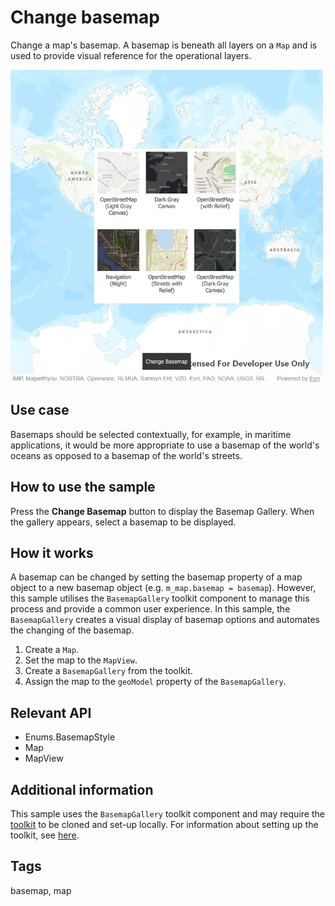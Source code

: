 # Change basemap

Change a map's basemap. A basemap is beneath all layers on a `Map` and is used to provide visual reference for the operational layers.

![](screenshot.png)

## Use case

Basemaps should be selected contextually, for example, in maritime applications, it would be more appropriate to use a basemap of the world's oceans as opposed to a basemap of the world's streets.

## How to use the sample

Press the **Change Basemap** button to display the Basemap Gallery. When the gallery appears, select a basemap to be displayed.

## How it works

A basemap can be changed by setting the basemap property of a map object to a new basemap object (e.g. `m_map.basemap = basemap`). However, this sample utilises the `BasemapGallery` toolkit component to manage this process and provide a common user experience. In this sample, the `BasemapGallery` creates a visual display of basemap options and automates the changing of the basemap.

1. Create a `Map`.
2. Set the map to the `MapView`.
3. Create a `BasemapGallery` from the toolkit.
4. Assign the map to the `geoModel` property of the `BasemapGallery`.

## Relevant API

* Enums.BasemapStyle
* Map
* MapView

## Additional information

This sample uses the `BasemapGallery` toolkit component and may require the [toolkit](https://github.com/Esri/arcgis-runtime-toolkit-qt) to be cloned and set-up locally. For information about setting up the toolkit, see [here](https://github.com/Esri/arcgis-runtime-toolkit-qt/blob/main/uitools/README.md).

## Tags

basemap, map
